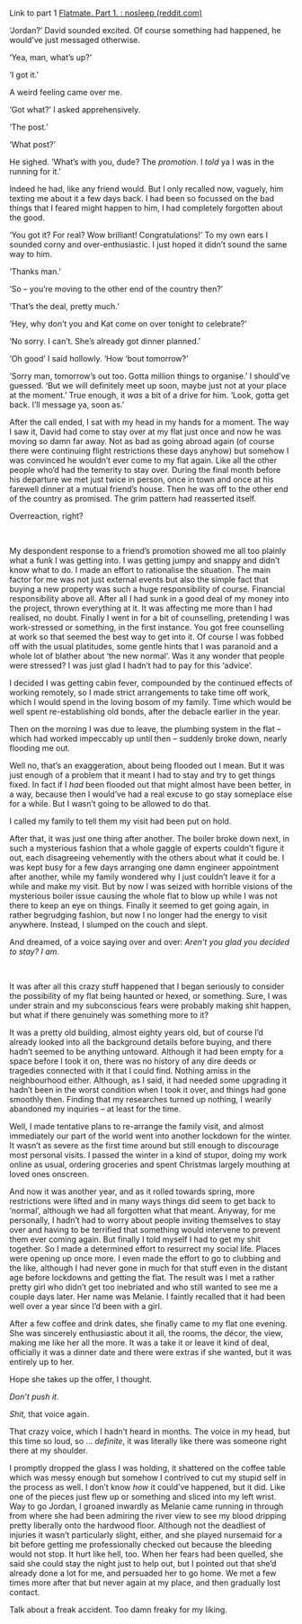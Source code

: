 Link to part 1  [Flatmate. Part 1. : nosleep (reddit.com)](https://www.reddit.com/r/nosleep/comments/ze63dv/flatmate_part_1/)

‘Jordan?’ David sounded excited. Of course something had happened, he would’ve just messaged otherwise.

‘Yea, man, what’s up?’

‘I got it.’

A weird feeling came over me.

‘Got what?’ I asked apprehensively.

‘The post.’

‘What post?’

He sighed. ‘What’s with you, dude? The *promotion*. I *told* ya I was in the running for it.’

Indeed he had, like any friend would. But I only recalled now, vaguely, him texting me about it a few days back. I had been so focussed on the bad things that I feared might happen to him, I had completely forgotten about the good.

‘You got it? For real? Wow brilliant! Congratulations!’ To my own ears I sounded corny and over-enthusiastic. I just hoped it didn’t sound the same way to him.

‘Thanks man.’

‘So – you’re moving to the other end of the country then?’

‘That’s the deal, pretty much.’

‘Hey, why don’t you and Kat come on over tonight to celebrate?’

‘No sorry. I can’t. She’s already got dinner planned.’

‘Oh good’ I said hollowly. ‘How ‘bout tomorrow?’

‘Sorry man, tomorrow’s out too. Gotta million things to organise.’ I should’ve guessed. ‘But we will definitely meet up soon, maybe just not at your place at the moment.’ True enough, it *was* a bit of a drive for him. ‘Look, gotta get back. I’ll message ya, soon as.’

After the call ended, I sat with my head in my hands for a moment. The way I saw it, David  had come to stay over at my flat just once and now he was moving so damn far away. Not as bad as going abroad again (of course there were continuing flight restrictions these days anyhow) but somehow I was convinced he wouldn’t ever come to my flat again. Like all the other people who’d had the temerity to stay over. During the final month before his departure we met just twice in person, once in town and once at his farewell dinner at a mutual friend’s house. Then he was off to the other end of the country as promised. The grim pattern had reasserted itself.

Overreaction, right?

&#x200B;

My despondent response to a friend’s promotion showed me all too plainly what a funk I was getting into. I was getting jumpy and snappy and didn’t know what to do. I made an effort to rationalise the situation. The main factor for me was not just external events but also the simple fact that buying a new property was such a huge responsibility of course. Financial responsibility above all. After all I had sunk in a good deal of my money into the project, thrown everything at it. It was affecting me more than I had realised, no doubt. Finally I went in for a bit of counselling, pretending I was work-stressed or something, in the first instance. You got free counselling at work so that seemed the best way to get into it. Of course I was fobbed off with the usual platitudes, some gentle hints that I was paranoid and a whole lot of blather about ‘the new normal’. Was it any wonder that people were stressed? I was just glad I hadn’t had to pay for this ‘advice’.

I decided I was getting cabin fever, compounded by the continued effects of working remotely, so I made strict arrangements to take time off work, which I would spend in the loving bosom of my family. Time which would be well spent re-establishing old bonds, after the debacle earlier in the year.

Then on the morning I was due to leave, the plumbing system in the flat – which had worked impeccably up until then – suddenly broke down, nearly flooding me out.

Well no, that’s an exaggeration, about being flooded out I mean. But it was just enough of a problem that it meant I had to stay and try to get things fixed. In fact if I *had* been flooded out that might almost have been better, in a way, because then I would’ve had a real excuse to go stay someplace else for a while. But I wasn’t going to be allowed to do that.

I called my family to tell them my visit had been put on hold.

After that, it was just one thing after another. The boiler broke down next, in such a mysterious fashion that a whole gaggle of experts couldn’t figure it out, each disagreeing vehemently with the others about what it could be. I was kept busy for a few days arranging one damn engineer appointment after another, while my family wondered why I just couldn’t leave it for a while and make my visit. But by now I was seized with horrible visions of the mysterious boiler issue causing the whole flat to blow up while I was not there to keep an eye on things. Finally it seemed to get going again, in rather begrudging fashion, but now I no longer had the energy to visit anywhere. Instead, I slumped on the couch and slept.

And dreamed, of a voice saying over and over: *Aren’t you glad you decided to stay? I am.*

&#x200B;

It was after all this crazy stuff happened that I began seriously to consider the possibility of my flat being haunted or hexed, or something. Sure, I was under strain and my subconscious fears were probably making shit happen, but what if there genuinely was something more to it?

It was a pretty old building, almost eighty years old, but of course I’d already looked into all the background details before buying, and there hadn’t seemed to be anything untoward. Although it had been empty for a space before I took it on, there was no history of any dire deeds or tragedies connected with it that I could find. Nothing amiss in the neighbourhood either. Although, as I said, it had needed some upgrading it hadn’t been in the worst condition when I took it over, and things had gone smoothly then. Finding that my researches turned up nothing, I wearily abandoned my inquiries – at least for the time.

Well, I made tentative plans to re-arrange the family visit, and almost immediately our part of the world went into another lockdown for the winter. It wasn’t as severe as the first time around but still enough to discourage most personal visits. I passed the winter in a kind of stupor, doing my work online as usual, ordering groceries and spent Christmas largely mouthing at loved ones onscreen.

And now it was another year, and as it rolled towards spring, more restrictions were lifted and in many ways things did seem to get back to ‘normal’, although we had all forgotten what that meant. Anyway, for me personally, I hadn’t had to worry about people inviting themselves to stay over and having to be terrified that something would intervene to prevent them ever coming again. But finally I told myself I had to get my shit together. So I made a determined effort to resurrect my social life. Places were opening up once more. I even made the effort to go to clubbing and the like, although I had never gone in much for that stuff even in the distant age before lockdowns and getting the flat. The result was I met a rather pretty girl who didn’t get too inebriated and who still wanted to see me a couple days later. Her name was Melanie. I faintly recalled that it had been well over a year since I’d been with a girl.

After a few coffee and drink dates, she finally came to my flat one evening. She was sincerely enthusiastic about it all, the rooms, the décor, the view, making me like her all the more. It was a take it or leave it kind of deal, officially it was a dinner date and there were extras if she wanted, but it was entirely up to her.

Hope she takes up the offer, I thought.

*Don’t push it.*

*Shit,* that voice again.

That crazy voice, which I hadn’t heard in months. The voice in my head, but this time so loud, so … *definite*, it was literally like there was someone right there at my shoulder.

I promptly dropped the glass I was holding, it shattered on the coffee table which was messy enough but somehow I contrived to cut my stupid self in the process as well. I don’t know *how* it could’ve happened, but it did. Like one of the pieces just flew up or something and sliced into my left wrist. Way to go Jordan, I groaned inwardly as Melanie came running in through from where she had been admiring the river view to see my blood dripping pretty liberally onto the hardwood floor. Although not the deadliest of injuries it wasn’t particularly slight, either, and she played nursemaid for a bit before getting me professionally checked out because the bleeding would not stop. It hurt like hell, too. When her fears had been quelled, she said she could stay the night just to help out, but I pointed out that she’d already done a lot for me, and persuaded her to go home. We met a few times more after that but never again at my place, and then gradually lost contact.

Talk about a freak accident. Too damn freaky for my liking.